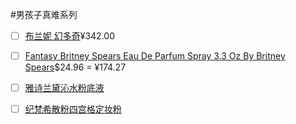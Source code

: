 #男孩子真难系列
- [ ] [布兰妮 幻多奇](https://detail.tmall.com/item.htm?spm=a220m.1000858.1000725.21.3eba252faZ6XxW&id=545580321566&skuId=3486882902319&areaId=330100&user_id=3081276392&cat_id=2&is_b=1&rn=baa180b234124b42b8da48289880f86a)¥342.00
- [ ] [Fantasy Britney Spears Eau De Parfum Spray 3.3 Oz By Britney Spears](https://www.amazon.com/gp/product/B000P20R8I/ref=ox_sc_act_title_1?smid=AU4OFN5ZUAGZB&psc=1)$24.96 = ¥174.27

- [ ] [雅诗兰黛沁水粉底液](https://detail.tmall.com/item.htm?spm=a1z10.3-b-s.w4011-14579014202.32.2ad95c6cbqyVjA&id=42302551887&rn=0ace9b29669527741a8d7e2c5f189842&abbucket=4)
- [ ] [纪梵希散粉四宫格定妆粉](https://detail.tmall.com/item.htm?spm=a220m.1000858.1000725.16.1d7e56feJM0YxC&id=594832368465&skuId=4295092282682&areaId=330100&user_id=2914096567&cat_id=2&is_b=1&rn=295abc8fd296e671ffcdf087e61baa42) 
